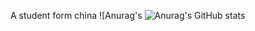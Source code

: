 A student form china
![Anurag's ![Anurag's GitHub stats](https://github-readme-stats.vercel.app/api?username=zxc3123857948&count_private=true)
